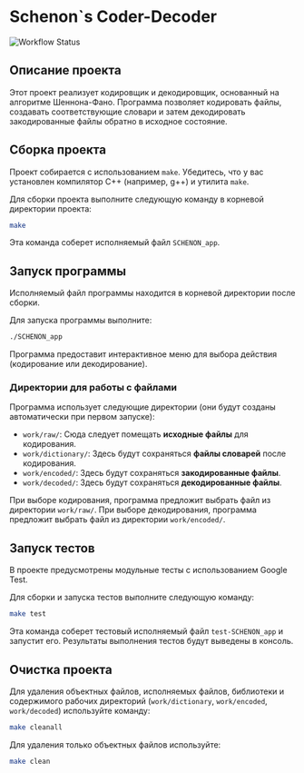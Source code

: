 # Schenon`s Coder-Decoder

![Workflow Status](https://github.com/MNelubin/coder-decoder-schenon/actions/workflows/ci.yml/badge.svg)

## Описание проекта

Этот проект реализует кодировщик и декодировщик, основанный на алгоритме Шеннона-Фано. Программа позволяет кодировать файлы, создавать соответствующие словари и затем декодировать закодированные файлы обратно в исходное состояние.

## Сборка проекта

Проект собирается с использованием `make`. Убедитесь, что у вас установлен компилятор C++ (например, g++) и утилита `make`.

Для сборки проекта выполните следующую команду в корневой директории проекта:

```bash
make
```

Эта команда соберет исполняемый файл `SCHENON_app`.

## Запуск программы

Исполняемый файл программы находится в корневой директории после сборки.

Для запуска программы выполните:

```bash
./SCHENON_app
```

Программа предоставит интерактивное меню для выбора действия (кодирование или декодирование).

### Директории для работы с файлами

Программа использует следующие директории (они будут созданы автоматически при первом запуске):

-   `work/raw/`: Сюда следует помещать **исходные файлы** для кодирования.
-   `work/dictionary/`: Здесь будут сохраняться **файлы словарей** после кодирования.
-   `work/encoded/`: Здесь будут сохраняться **закодированные файлы**.
-   `work/decoded/`: Здесь будут сохраняться **декодированные файлы**.

При выборе кодирования, программа предложит выбрать файл из директории `work/raw/`.
При выборе декодирования, программа предложит выбрать файл из директории `work/encoded/`.

## Запуск тестов

В проекте предусмотрены модульные тесты с использованием Google Test.

Для сборки и запуска тестов выполните следующую команду:

```bash
make test
```

Эта команда соберет тестовый исполняемый файл `test-SCHENON_app` и запустит его. Результаты выполнения тестов будут выведены в консоль.

## Очистка проекта

Для удаления объектных файлов, исполняемых файлов, библиотеки и содержимого рабочих директорий (`work/dictionary`, `work/encoded`, `work/decoded`) используйте команду:

```bash
make cleanall
```

Для удаления только объектных файлов используйте:

```bash
make clean
```
        
